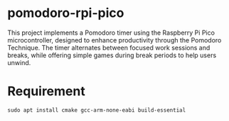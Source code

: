 # pomodoro-rpi-pico

This project implements a Pomodoro timer using the Raspberry Pi Pico microcontroller, designed to enhance productivity through the Pomodoro Technique. The timer alternates between focused work sessions and breaks, while offering simple games during break periods to help users unwind.

# Requirement

```
sudo apt install cmake gcc-arm-none-eabi build-essential
```
